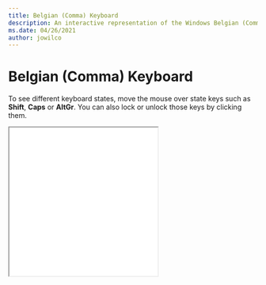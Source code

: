 ```yaml
---
title: Belgian (Comma) Keyboard
description: An interactive representation of the Windows Belgian (Comma) keyboard. To see different keyboard states, click or move the mouse over the state keys.
ms.date: 04/26/2021
author: jowilco
---
```


# Belgian (Comma) Keyboard

To see different keyboard states, move the mouse over state keys such as **Shift**, **Caps** or **AltGr**. You can also lock or unlock those keys by clicking them.

<iframe src="kbdbene.html" height="300"></iframe>
